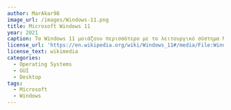 ```yaml
---
author: MarAkar98
image_url: /images/Windows-11.png
title: Microsoft Windows 11
year: 2021
caption: Τα Windows 11 μοιάζουν περισσότερο με το λειτουργικό σύστημα MacOS. Έχει αλλάξει το start menu και η γραμμή εργασιών όπου έχουν κεντροποιηθεί τα εικονίδια.Βέβαια η αλλάγη της γραμμής διεργασιών είναι περισσότερο σαν υποβάθμιση από την άποψη της χρησιμότητας.Ακόμη, android εφαρμογές είναι πλέον διαθέσιμες μέσω του Microsoft Store.Επίσης μπήκε το Microsoft Teams στο task bar ενώ έχουν ενημερωθεί και πολλές ήδη υπάρχουσες εφαρμογές με νέα εμφάνιση και χαρακτηριστικα πχ Media Player,φωτογραφίες, mail κλπ 
license_url: 'https://en.wikipedia.org/wiki/Windows_11#/media/File:Windows_11_Desktop.png'
license_text: wikimedia
categories:
  - Operating Systems
  - GUI
  - Desktop
tags:
  - Microsoft
  - Windows
---
```

